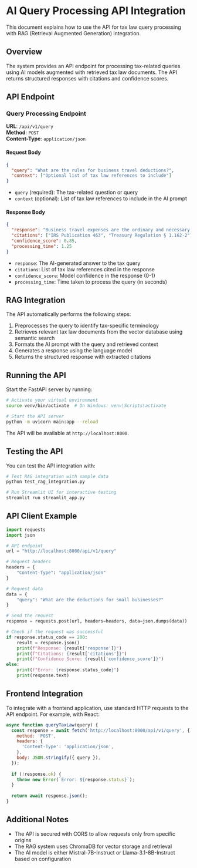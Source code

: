 # AI Query Processing API Integration

This document explains how to use the API for tax law query processing with RAG (Retrieval Augmented Generation) integration.

## Overview

The system provides an API endpoint for processing tax-related queries using AI models augmented with retrieved tax law documents. The API returns structured responses with citations and confidence scores.

## API Endpoint

### Query Processing Endpoint

**URL**: `/api/v1/query`  
**Method**: `POST`  
**Content-Type**: `application/json`

#### Request Body

```json
{
  "query": "What are the rules for business travel deductions?",
  "context": ["Optional list of tax law references to include"]
}
```

- `query` (required): The tax-related question or query
- `context` (optional): List of tax law references to include in the AI prompt

#### Response Body

```json
{
  "response": "Business travel expenses are the ordinary and necessary expenses of traveling away from home for your business, profession, or job. These expenses are generally deductible if they are (1) ordinary and necessary and (2) you are traveling away from your tax home...",
  "citations": ["IRS Publication 463", "Treasury Regulation § 1.162-2"],
  "confidence_score": 0.85,
  "processing_time": 1.25
}
```

- `response`: The AI-generated answer to the tax query
- `citations`: List of tax law references cited in the response
- `confidence_score`: Model confidence in the response (0-1)
- `processing_time`: Time taken to process the query (in seconds)

## RAG Integration

The API automatically performs the following steps:

1. Preprocesses the query to identify tax-specific terminology
2. Retrieves relevant tax law documents from the vector database using semantic search
3. Formats the AI prompt with the query and retrieved context
4. Generates a response using the language model
5. Returns the structured response with extracted citations

## Running the API

Start the FastAPI server by running:

```bash
# Activate your virtual environment
source venv/bin/activate  # On Windows: venv\Scripts\activate

# Start the API server
python -m uvicorn main:app --reload
```

The API will be available at `http://localhost:8000`.

## Testing the API

You can test the API integration with:

```bash
# Test RAG integration with sample data
python test_rag_integration.py

# Run Streamlit UI for interactive testing
streamlit run streamlit_app.py
```

## API Client Example

```python
import requests
import json

# API endpoint
url = "http://localhost:8000/api/v1/query"

# Request headers
headers = {
    "Content-Type": "application/json"
}

# Request data
data = {
    "query": "What are the deductions for small businesses?"
}

# Send the request
response = requests.post(url, headers=headers, data=json.dumps(data))

# Check if the request was successful
if response.status_code == 200:
    result = response.json()
    print(f"Response: {result['response']}")
    print(f"Citations: {result['citations']}")
    print(f"Confidence Score: {result['confidence_score']}")
else:
    print(f"Error: {response.status_code}")
    print(response.text)
```

## Frontend Integration

To integrate with a frontend application, use standard HTTP requests to the API endpoint. For example, with React:

```javascript
async function queryTaxLaw(query) {
  const response = await fetch('http://localhost:8000/api/v1/query', {
    method: 'POST',
    headers: {
      'Content-Type': 'application/json',
    },
    body: JSON.stringify({ query }),
  });
  
  if (!response.ok) {
    throw new Error(`Error: ${response.status}`);
  }
  
  return await response.json();
}
```

## Additional Notes

- The API is secured with CORS to allow requests only from specific origins
- The RAG system uses ChromaDB for vector storage and retrieval
- The AI model is either Mistral-7B-Instruct or Llama-3.1-8B-Instruct based on configuration
